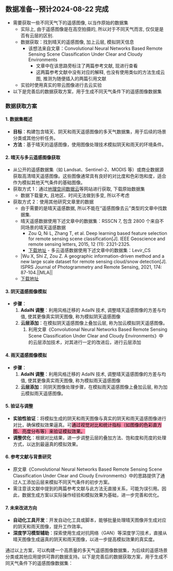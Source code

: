 ## 数据准备--预计2024-08-22 完成

- 需要获取一些不同天气下的遥感图像, 以当作原始的数据集
	- 实际上, 由于遥感图像是在高空拍摄的, 所以对于不同天气而言, 仅仅是是否有云层的区别.
	- 数据获取：找到晴天的遥感图像, 加上云层, 模拟阴天信息
		- 该想法来自文章：Convolutional Neural Networks Based Remote Sensing Scene Classification Under Clear and Cloudy Environments
			- 文章中在该思路旁标注了两篇参考文献, 现进行查看
			- 这两篇参考文献中没有对应的解释, 也没有使用类似的方法生成云图, 推测为随便插入的两篇引用文献
	- 实验时使用真实的带云图像进行去云实验
- 以下是完善后的数据获取方案，用于生成不同天气条件下的遥感图像数据集

### 数据获取方案

#### 1. **数据集概述**

   - **目标**：构建包含晴天、阴天和雨天遥感图像的多天气数据集，用于后续的场景分类或其他分析任务。
   - **方法**：基于晴天的遥感图像，使用图像处理技术模拟阴天和雨天的环境条件。

#### 2. **晴天与多云遥感图像获取**

   - 从公开的遥感数据集（如 Landsat、Sentinel-2、MODIS 等）或商业数据源获取高清晴天遥感图像。这些图像通常具有良好的对比度和色彩饱和度，适合作为模拟其他天气条件的基础图像。
   - 获取方式 1：通过[地理空间数据云](https://www.gscloud.cn/)等网站进行获取, 下载原始数据集
	   - 数据下载量大, 且地区、时间无法做到多变, 所以不考虑
   - 获取方式 2：使用其他研究文章里的数据
	   - 由于需要的是晴天遥感数据, 所以不能在“遥感图像去云”类型的文章中找数据集.
	   - 晴天遥感数据使用下述文章中的数据集：RSSCN 7, 包含 2800 个来自不同场景的晴天遥感数据
		   - Zou Q, Ni L, Zhang T, et al. Deep learning based feature selection for remote sensing scene classification\[J\]. IEEE Geoscience and remote sensing letters, 2015, 12 (11): 2321-2325.
		   - [下载地址](https://drive.google.com/drive/folders/1A05g8Y0Nj2YZ7XdoJMA9p3rVsN40svCx) 
	- 多云遥感数据使用下述文章中的数据集：Levir_CS
		- |Wu X, Shi Z, Zou Z. A geographic information-driven method and a new large scale dataset for remote sensing cloud/snow detection\[J\]. ISPRS Journal of Photogrammetry and Remote Sensing, 2021, 174: 87-104.||MLA||
		- [下载地址](https://github.com/permanentCH5/GeoInfoNet/blob/main/README.md) 

#### 3. **阴天遥感图像模拟**

   - **步骤**：
     1. **AdaIN 调整**：利用风格迁移的 AdaIN 技术, 调整晴天遥感图像的方差与均值, 使其更像真实阴天图像, 称为模拟阴天遥感图像
     2. **云层添加**：在模拟阴天遥感图像上叠加云层, 称为加云模拟阴天遥感图像。
	     1. 利用文章《Convolutional Neural Networks Based Remote Sensing Scene Classification Under Clear and Cloudy Environments》中的云层添加技术，对其进行一定的改进后，进行云层添加

#### 4. **雨天遥感图像模拟**

   - **步骤**：
     1. **AdaIN 调整**：利用风格迁移的 AdaIN 技术, 调整晴天遥感图像的方差与均值, 使其更像真实雨天图像, 称为模拟雨天遥感图像
     2. **云层添加**：同阴天图像处理步骤，在模拟雨天遥感图像上叠加云层, 称为加云模拟雨天遥感图像。

#### 5. **验证与调整**

   - **实验性验证**：将模拟生成的阴天和雨天图像与真实的阴天和雨天遥感图像进行对比，确保模拟效果逼真。可<mark style="background: #FF5582A6;">通过视觉对比和统计指标（如图像的色彩直方图、亮度分布等）来验证模拟效果。</mark> 
   - **调整优化**：根据对比结果，进一步调整云层的叠加方法、饱和度和亮度的处理方式，以达到最逼真的模拟效果。

#### 6. **参考文献与背景研究**
   - 原文章《Convolutional Neural Networks Based Remote Sensing Scene Classification Under Clear and Cloudy Environments》中的思路提供了通过人工添加云层来模拟不同天气条件的初步方案。
   - 需注意该文献中提到的两篇参考文献与此方法无直接关系，可能为误引用。因此，数据生成方案以实际操作经验和模拟效果为基础，进一步完善和优化。

#### 7. **未来改进方向**
   - **自动化工具开发**：开发自动化工具或脚本，能够批量处理晴天图像并生成对应的阴天和雨天图像，提升工作效率。
   - **深度学习模型辅助**：探索使用生成对抗网络（GAN）等深度学习技术，直接从晴天图像生成逼真的阴天和雨天图像，以进一步提高模拟效果的真实度。

通过以上方案，可以构建一个高质量的多天气遥感图像数据集，为后续的遥感场景分类或其他应用提供可靠的数据支持。以下是完善后的数据获取方案，用于生成不同天气条件下的遥感图像数据集：
